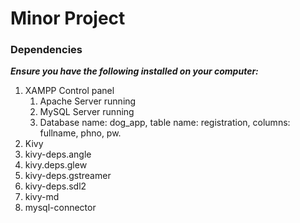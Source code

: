 # Minor Project

### Dependencies
__*Ensure you have the following installed on your computer:*__
1. XAMPP Control panel
    1. Apache Server running
    2. MySQL Server running
    3. Database name: dog_app, table name: registration, columns: fullname, phno, pw.
2. Kivy
3. kivy-deps.angle
4. kivy.deps.glew
5. kivy-deps.gstreamer
6. kivy-deps.sdl2
7. kivy-md
8. mysql-connector
